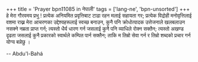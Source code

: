 +++
title = 'Prayer bpn11085 in नेपाली'
tags = ['lang-ne', 'bpn-unsorted']
+++
हे मेरा गौरवमय प्रभु ! प्रत्येक अनियमित प्रवृत्तिबाट टाढा रहन मलाई सहायता गर; प्रत्येक विद्रोही मनोवृत्तिलाई वशमा राख्न मेरा आचरणका उद्देश्यहरूलाई स्वच्छ बनाउन, कुनै पनि क्रोधोत्पादक उत्तेजनाले खलबलाउन नसक्ने नम्रता प्राप्त गर्न; त्यस्तो धैर्य धारण गर्न जसलाई कुनै पनि व्याधिले रोक्न सक्तैन; त्यस्तो अखण्ड दृढता जसलाई कुनै प्रकारको स्वार्थले कम्पित पार्न सक्तैन; ताकि म तिम्रो सेवा गर्न र तिम्रो शब्दको प्रचार गर्न योग्य बन्नेछु ।

-- Abdu'l-Bahá
